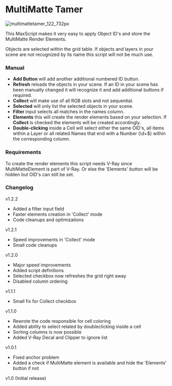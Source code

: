 # MultiMatte Tamer

![multimattetamer_122_732px](https://github.com/akarcode/MultiMatteTamer/assets/59408512/a3454696-eef3-49a8-9453-e99f40b909bd)


This MaxScript makes it very easy to apply Object ID's and store the MultiMatte Render Elements.

Objects are selected within the grid table. If objects and layers in your scene are not recognized by its name this script will not be much use.


### Manual

- **Add Button** will add another additional numbered ID button.
- **Refresh** reloads the objects in your scene. If an ID in your scene has been manually changed it will recognize it and add additional buttons if required.
- **Collect** will make use of all RGB slots and not sequential.
- **Selected** will only list the selected objects in your scene.
- **Filter** input selects all matches in the names column.
- **Elements** this will create the render elements based on your selection. If **Collect** is checked the elements will be created accordingly.
- **Double-clicking** inside a Cell will select either the same OID's, all items within a Layer or all related Names that end with a Number (\d+$) within the corresponding column. 


### Requirements

To create the render elements this script needs V-Ray since MultiMatteElement is part of V-Ray. Or else the 'Elements' button will be hidden but OID's can still be set.


### Changelog

v1.2.2

- Added a filter input field
- Faster elements creation in 'Collect' mode
- Code cleanups and optimizations

v1.2.1

- Speed improvements in 'Collect' mode
- Small code cleanups

v1.2.0

- Major speed improvements
- Added script definitions
- Selected checkbox now refreshes the grid right away
- Disabled column ordering

v1.1.1

- Small fix for Collect checkbox

v1.1.0

- Rewrote the code responsible for cell coloring
- Added ability to select related by doubleclicking inside a cell
- Sorting columns is now possible
- Added V-Ray Decal and Clipper to ignore list

v1.0.1

- Fixed anchor problem
- Added a check if MultiMatte element is available and hide the 'Elements' button if not

v1.0 (Initial release)


